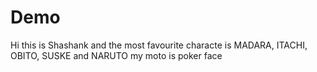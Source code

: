 # Demo

Hi this is Shashank
and the most favourite characte is MADARA, ITACHI, OBITO, SUSKE and NARUTO
my moto is poker face
